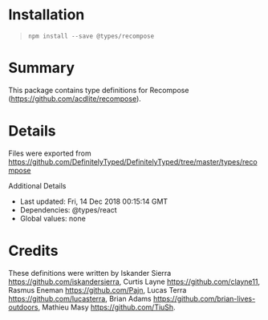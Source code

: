 # Installation
> `npm install --save @types/recompose`

# Summary
This package contains type definitions for Recompose (https://github.com/acdlite/recompose).

# Details
Files were exported from https://github.com/DefinitelyTyped/DefinitelyTyped/tree/master/types/recompose

Additional Details
 * Last updated: Fri, 14 Dec 2018 00:15:14 GMT
 * Dependencies: @types/react
 * Global values: none

# Credits
These definitions were written by Iskander Sierra <https://github.com/iskandersierra>, Curtis Layne <https://github.com/clayne11>, Rasmus Eneman <https://github.com/Pajn>, Lucas Terra <https://github.com/lucasterra>, Brian Adams <https://github.com/brian-lives-outdoors>, Mathieu Masy <https://github.com/TiuSh>.
